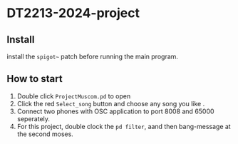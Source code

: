 # DT2213-2024-project

## Install 

install the `spigot~` patch before running the main program.

## How to start

1. Double click `ProjectMuscom.pd` to open
2. Click the red `Select_song` button and choose any song you like .
3. Connect two phones with OSC application to port 8008 and 65000 seperately.
4. For this project, double clock the `pd filter`, aand then bang-message at the second moses.
